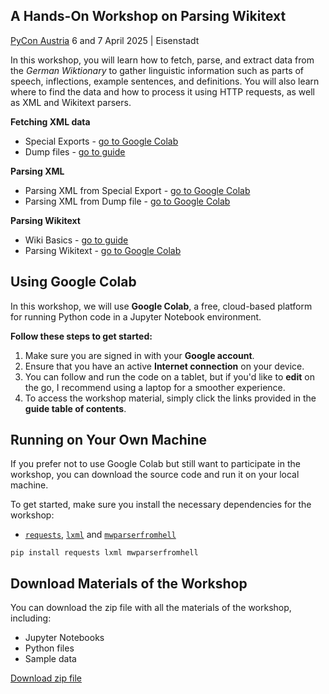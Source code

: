 
## A Hands-On Workshop on Parsing Wikitext
[PyCon Austria](https://pycon.pyug.at/en/)
6 and 7 April 2025 | Eisenstadt

In this workshop, you will learn how to fetch, parse, and extract data from the _German Wiktionary_ to gather linguistic information such as parts of speech, inflections, example sentences, and definitions. You will also learn where to find the data and how to process it using HTTP requests, as well as XML and Wikitext parsers.


**Fetching XML data**

- Special Exports - <a href="https://colab.research.google.com/github/lennon-c/pycon_at/blob/main/notebooks/0-Special_Exports.ipynb" target="_blank">go to Google Colab</a>
- Dump files - <a href="https://lennon-c.github.io/python-wikitext-parser-guide//Fetching%20XML%20data/Dump%20files/" target="_blank">go to guide</a>

**Parsing XML**

- Parsing XML from Special Export - <a href="https://colab.research.google.com/github/lennon-c/pycon_at/blob/main/notebooks/1-Parsing_XML_from_Special_Export.ipynb" target="_blank">go to Google Colab</a>
- Parsing XML from Dump file - <a href="https://colab.research.google.com/github/lennon-c/pycon_at/blob/main/notebooks/2-Parsing_XML_from_Dump_file.ipynb" target="_blank">go to Google Colab</a>

**Parsing Wikitext**

- Wiki Basics - <a href="https://lennon-c.github.io/python-wikitext-parser-guide//Parsing%20Wikitext/Wiki%20Basics/" target="_blank">go to guide</a>
- Parsing Wikitext - <a href="https://colab.research.google.com/github/lennon-c/pycon_at/blob/main/notebooks/3-Parsing_Wikitext.ipynb" target="_blank">go to Google Colab</a>


## Using Google Colab

In this workshop, we will use **Google Colab**, a free, cloud-based platform for running Python code in a Jupyter Notebook environment. 

**Follow these steps to get started:**

1. Make sure you are signed in with your **Google account**.
2. Ensure that you have an active **Internet connection** on your device.
3. You can follow and run the code on a tablet, but if you'd like to **edit** on the go, I recommend using a laptop for a smoother experience.
4. To access the workshop material, simply click the links provided in the **guide table of contents**.

## Running on Your Own Machine
 
If you prefer not to use Google Colab but still want to participate in the workshop, you can download the source code and run it on your local machine.

To get started, make sure you install the necessary dependencies for the workshop:

- [`requests`](https://pypi.org/project/requests/), [`lxml`](https://lxml.de/) and [`mwparserfromhell`](https://github.com/earwig/mwparserfromhell)

```
pip install requests lxml mwparserfromhell
```

## Download Materials of the Workshop

You can download the zip file with all the materials of the workshop, including:

- Jupyter Notebooks
- Python files
- Sample data

[Download zip file](https://github.com/lennon-c/pycon_at/archive/refs/heads/main.zip)

